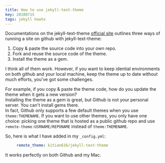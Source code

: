 ```yaml
---
title: How to use jekyll-text-theme
key: 20180715
tags: jekyll howto
---
```

Documentations on the jekyll-text-theme [official site](https://tianqi.name/jekyll-TeXt-theme/docs/en/quick-start)
outlines three ways of running a site on github with jekyll-text-theme:  
 1. Copy & paste the source code into your own repo.
 2. Fork and reuse the source code of the theme. 
 3. Install the theme as a gem. 

 I think all of them work. However, if you want to keep idential environments on both github and your local machine, keep the theme up to date without much efforts, 
you've got some challenges.  

 For example, if you copy & paste the theme code, how do you update the theme when it gets a new version?  
 Installing the theme as a gem is great, but Github is not your personal server. You can't install gems there.   
 In fact, Github only supports a few default themes when you use `theme:THEMENAME`. If you want to use other themes, you only have one choice: picking one theme that is hosted as a public github repo and use `remote-theme:USRNAME/REPONAME` instead of `theme:THEMENAME`.


So, here is what I have added in my `_config.yml`:   
```YAML
     remote_theme: kitian616/jekyll-text-theme  
```
It works perfectly on both Github and my Mac.  


